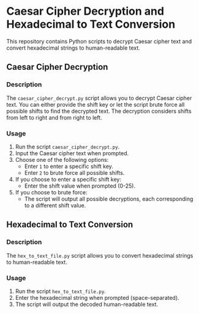 # Caesar Cipher Decryption and Hexadecimal to Text Conversion

This repository contains Python scripts to decrypt Caesar cipher text and convert hexadecimal strings to human-readable text.

## Caesar Cipher Decryption

### Description
The `caesar_cipher_decrypt.py` script allows you to decrypt Caesar cipher text. You can either provide the shift key or let the script brute force all possible shifts to find the decrypted text. The decryption considers shifts from left to right and from right to left.

### Usage
1. Run the script `caesar_cipher_decrypt.py`.
2. Input the Caesar cipher text when prompted.
3. Choose one of the following options:
   - Enter `1` to enter a specific shift key.
   - Enter `2` to brute force all possible shifts.
4. If you choose to enter a specific shift key:
   - Enter the shift value when prompted (0-25).
5. If you choose to brute force:
   - The script will output all possible decryptions, each corresponding to a different shift value.

## Hexadecimal to Text Conversion

### Description
The `hex_to_text_file.py` script allows you to convert hexadecimal strings to human-readable text.

### Usage
1. Run the script `hex_to_text_file.py`.
2. Enter the hexadecimal string when prompted (space-separated).
3. The script will output the decoded human-readable text.

